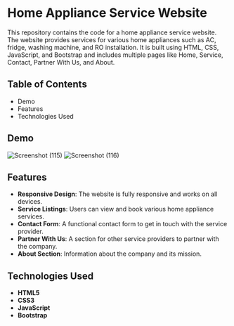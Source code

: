 # Home Appliance Service Website

This repository contains the code for a home appliance service website. The website provides services for various home appliances such as AC, fridge, washing machine, and RO installation. It is built using HTML, CSS, JavaScript, and Bootstrap and includes multiple pages like Home, Service, Contact, Partner With Us, and About.

## Table of Contents

- Demo
- Features
- Technologies Used

## Demo

![Screenshot (115)](https://github.com/sadhamhussain13/Home-Appliance-Service/assets/124704197/a5a861ea-69c1-4418-8ccd-418385d9b6cf)
![Screenshot (116)](https://github.com/sadhamhussain13/Home-Appliance-Service/assets/124704197/483a7bea-6c92-426d-83ac-8c4d741ba747)


## Features

- **Responsive Design**: The website is fully responsive and works on all devices.
- **Service Listings**: Users can view and book various home appliance services.
- **Contact Form**: A functional contact form to get in touch with the service provider.
- **Partner With Us**: A section for other service providers to partner with the company.
- **About Section**: Information about the company and its mission.

## Technologies Used

- **HTML5**
- **CSS3**
- **JavaScript**
- **Bootstrap**

